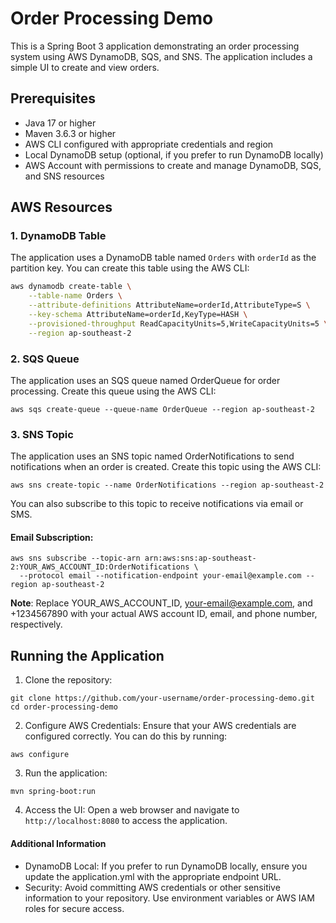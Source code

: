 # Order Processing Demo

This is a Spring Boot 3 application demonstrating an order processing system using AWS DynamoDB, SQS, and SNS. The application includes a simple UI to create and view orders.

## Prerequisites

- Java 17 or higher
- Maven 3.6.3 or higher
- AWS CLI configured with appropriate credentials and region
- Local DynamoDB setup (optional, if you prefer to run DynamoDB locally)
- AWS Account with permissions to create and manage DynamoDB, SQS, and SNS resources

## AWS Resources

### 1. DynamoDB Table

The application uses a DynamoDB table named `Orders` with `orderId` as the partition key. You can create this table using the AWS CLI:

```bash
aws dynamodb create-table \
    --table-name Orders \
    --attribute-definitions AttributeName=orderId,AttributeType=S \
    --key-schema AttributeName=orderId,KeyType=HASH \
    --provisioned-throughput ReadCapacityUnits=5,WriteCapacityUnits=5 \
    --region ap-southeast-2
```
### 2. SQS Queue
The application uses an SQS queue named OrderQueue for order processing. Create this queue using the AWS CLI:
```
aws sqs create-queue --queue-name OrderQueue --region ap-southeast-2
```

### 3. SNS Topic
The application uses an SNS topic named OrderNotifications to send notifications when an order is created. Create this topic using the AWS CLI:
```
aws sns create-topic --name OrderNotifications --region ap-southeast-2
```

You can also subscribe to this topic to receive notifications via email or SMS.

#### Email Subscription:

```
aws sns subscribe --topic-arn arn:aws:sns:ap-southeast-2:YOUR_AWS_ACCOUNT_ID:OrderNotifications \
  --protocol email --notification-endpoint your-email@example.com --region ap-southeast-2
```

**Note**: Replace YOUR_AWS_ACCOUNT_ID, your-email@example.com, and +1234567890 with your actual AWS account ID, email, and phone number, respectively.

## Running the Application

1. Clone the repository:
```
git clone https://github.com/your-username/order-processing-demo.git
cd order-processing-demo
```

2. Configure AWS Credentials: Ensure that your AWS credentials are configured correctly. You can do this by running:
```
aws configure
```

3. Run the application:
```
mvn spring-boot:run
```

4. Access the UI: Open a web browser and navigate to `http://localhost:8080` to access the application.

#### Additional Information
* DynamoDB Local: If you prefer to run DynamoDB locally, ensure you update the application.yml with the appropriate endpoint URL.
* Security: Avoid committing AWS credentials or other sensitive information to your repository. Use environment variables or AWS IAM roles for secure access.